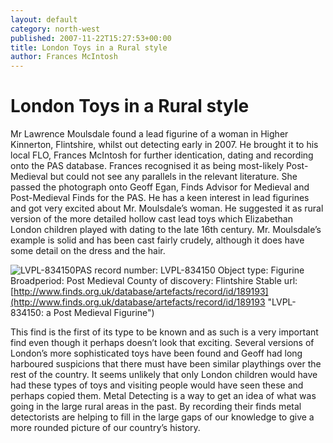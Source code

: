 ```yaml
---
layout: default
category: north-west
published: 2007-11-22T15:27:53+00:00
title: London Toys in a Rural style
author: Frances McIntosh
---
```


# London Toys in a Rural style

Mr Lawrence Moulsdale found a lead figurine of a woman in Higher Kinnerton, Flintshire, whilst out detecting early in 2007. He brought it to his local FLO, Frances McIntosh for further identication, dating and recording onto the PAS database. Frances recognised it as being most-likely Post-Medieval but could not see any parallels in the relevant literature. She passed the photograph onto Geoff Egan, Finds Advisor for Medieval and Post-Medieval Finds for the PAS. He has a keen interest in lead figurines and got very excited about Mr. Moulsdale’s woman. He suggested it as rural version of the more detailed hollow cast lead toys which Elizabethan London children played with dating to the late 16th century. Mr. Moulsdale’s example is solid and has been cast fairly crudely, although it does have some detail on the dress and the hair.

![LVPL-834150](http://www.finds.org.uk/images/thumbnails/146735.jpg)PAS record number: LVPL-834150
Object type: Figurine
Broadperiod: Post Medieval
County of discovery: Flintshire
Stable url: [http://www.finds.org.uk/database/artefacts/record/id/189193](http://www.finds.org.uk/database/artefacts/record/id/189193 "LVPL-834150: a Post Medieval Figurine")

This find is the first of its type to be known and as such is a very important find even though it perhaps doesn’t look that exciting. Several versions of London’s more sophisticated toys have been found and Geoff had long harboured suspicions that there must have been similar playthings over the rest of the country. It seems unlikely that only London children would have had these types of toys and visiting people would have seen these and perhaps copied them. Metal Detecting is a way to get an idea of what was going in the large rural areas in the past. By recording their finds metal detectorists are helping to fill in the large gaps of our knowledge to give a more rounded picture of our country’s history.